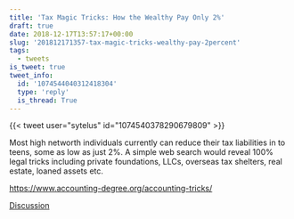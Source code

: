 ```yaml
---
title: 'Tax Magic Tricks: How the Wealthy Pay Only 2%'
draft: true
date: 2018-12-17T13:57:17+00:00
slug: '201812171357-tax-magic-tricks-wealthy-pay-2percent'
tags:
  - tweets
is_tweet: true
tweet_info:
  id: '1074544040312418304'
  type: 'reply'
  is_thread: True
---
```




{{< tweet user="sytelus" id="1074540378290679809" >}}

Most high networth individuals currently can reduce their tax liabilities in to teens, some as low as just 2%. A simple web search would reveal 100% legal tricks including private foundations, LLCs, overseas tax shelters, real estate, loaned assets etc.

<https://www.accounting-degree.org/accounting-tricks/>

[Discussion](https://x.com/sytelus/status/1074544040312418304)
